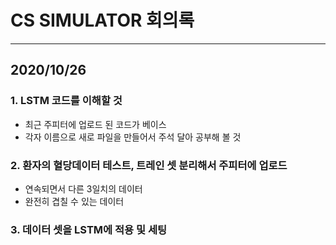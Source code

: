 CS SIMULATOR 회의록
===================

---

2020/10/26
----------

### 1. LSTM 코드를 이해할 것

-	최근 주피터에 업로드 된 코드가 베이스
-	각자 이름으로 새로 파일을 만들어서 주석 달아 공부해 볼 것

### 2. 환자의 혈당데이터 테스트, 트레인 셋 분리해서 주피터에 업로드

-	연속되면서 다른 3일치의 데이터
-	완전히 겹칠 수 있는 데이터

### 3. 데이터 셋을 LSTM에 적용 및 세팅
